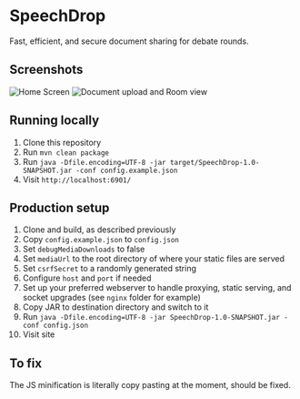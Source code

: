 SpeechDrop
==

Fast, efficient, and secure document sharing for debate rounds.

Screenshots
-- 
![Home Screen](https://github.com/Jflick58/SpeechDrop/blob/master/Capture.PNG)
![Document upload and Room view](https://github.com/Jflick58/SpeechDrop/blob/master/Capture2.PNG)

Running locally
--

1. Clone this repository
2. Run `mvn clean package`
3. Run `java -Dfile.encoding=UTF-8 -jar target/SpeechDrop-1.0-SNAPSHOT.jar -conf config.example.json`
4. Visit `http://localhost:6901/`

Production setup
--

1. Clone and build, as described previously 
2. Copy `config.example.json` to `config.json`
3. Set `debugMediaDownloads` to false
4. Set `mediaUrl` to the root directory of where your static files are served
5. Set `csrfSecret` to a randomly generated string
6. Configure `host` and `port` if needed
7. Set up your preferred webserver to handle proxying, static serving, and socket upgrades (see `nginx` folder for example)
8. Copy JAR to destination directory and switch to it
9. Run `java -Dfile.encoding=UTF-8 -jar SpeechDrop-1.0-SNAPSHOT.jar -conf config.json`
10. Visit site

To fix
--

The JS minification is literally copy pasting at the moment, should be fixed.
